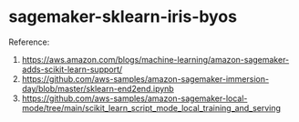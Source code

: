 # sagemaker-sklearn-iris-byos

Reference:
1. https://aws.amazon.com/blogs/machine-learning/amazon-sagemaker-adds-scikit-learn-support/
2. https://github.com/aws-samples/amazon-sagemaker-immersion-day/blob/master/sklearn-end2end.ipynb
3. https://github.com/aws-samples/amazon-sagemaker-local-mode/tree/main/scikit_learn_script_mode_local_training_and_serving
